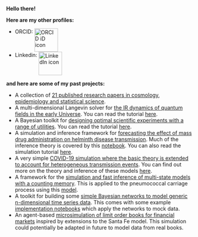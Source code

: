 **Hello there!** 

**Here are my other profiles:** 
- ORCID:  <a itemprop="sameAs" content="https://orcid.org/0000-0001-8778-006X" href="https://orcid.org/0000-0001-8778-006X" target="orcid.widget" rel="noopener noreferrer" style="vertical-align:top;"><img src="https://orcid.org/sites/default/files/images/orcid_16x16.png" style="width:4.5em" alt="ORCID iD icon"></a>
- Linkedin: <a itemprop="sameAs" content="https://uk.linkedin.com/in/robert-hardwick-1179041aa" href="https://uk.linkedin.com/in/robert-hardwick-1179041aa" target="linkedin.widget" rel="noopener noreferrer" style="vertical-align:top;"><img src="https://i.stack.imgur.com/gVE0j.png" style="width:4.5em" alt="LinkedIn icon"></a> 

**and here are some of my past projects:**

- A collection of [21 published research papers in cosmology, epidemiology and statistical science](https://orcid.org/0000-0001-8778-006X).
- A multi-dimensional Langevin solver for [the IR dynamics of quantum fields in the early Universe](https://iopscience.iop.org/article/10.1088/1475-7516/2018/05/054). You can read the tutorial [here](https://nbviewer.jupyter.org/github/umbralcalc/nfield/blob/master/notebooks/example_run.ipynb).
- A Bayesian toolkit for [designing optimal scientific experiments with a range of utilities](https://iopscience.iop.org/article/10.1088/1475-7516/2018/05/070). You can read the tutorial [here](https://nbviewer.jupyter.org/github/umbralcalc/foxi/blob/master/foxiscripts/5D_example.ipynb).
- A simulation and inference framework for [forecasting the effect of mass drug administration on helminth disease transmission](https://www.sciencedirect.com/science/article/pii/S1755436521000013). Much of the inference theory is covered by this [notebook](https://nbviewer.jupyter.org/github/umbralcalc/helmpy/blob/master/notebooks/helmpy_inference.ipynb). You can also read the simulation tutorial [here](https://nbviewer.jupyter.org/github/umbralcalc/helmpy/blob/master/notebooks/helmpy_examples.ipynb). 
- A very simple [COVID-19 simulation where the basic theory is extended to account for heterogeneous transmission events](https://nbviewer.jupyter.org/github/umbralcalc/covid-simple/blob/master/covid-simple.ipynb). You can find out more on the theory and inference of these models [here](https://royalsociety.org/news/2020/09/set-c-covid-r-rate/).
- A framework for the [simulation and fast inference of multi-state models with a counting memory](https://nbviewer.jupyter.org/github/umbralcalc/pneumoinfer/blob/master/notebooks/theory-docs.ipynb). This is applied to the pneumococcal carriage process using this [model](https://science.sciencemag.org/content/335/6074/1376.long).
- A toolkit for building some [simple Bayesian networks to model generic n-dimensional time series data](https://nbviewer.jupyter.org/github/umbralcalc/bants/blob/master/notes/theory-notes.ipynb). This comes with some example [implementation notebooks](https://nbviewer.jupyter.org/github/umbralcalc/bants/blob/master/example/example_ARGP_bants_application.ipynb) which apply the networks to mock data. 
- An agent-based [microsimulation of limit order books for financial markets](https://nbviewer.org/github/umbralcalc/lobsim/blob/main/LOB_simulation.ipynb) inspired by extensions to the Santa Fe model. This simulation could potentially be adapted in future to model data from real books.
